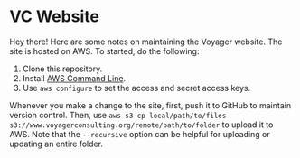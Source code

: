 # VC Website

Hey there! Here are some notes on maintaining the Voyager website. The site is hosted on AWS. To started, do the following:

1. Clone this repository.
2. Install [AWS Command Line](https://aws.amazon.com/cli/).
3. Use ``aws configure`` to set the access and secret access keys.

Whenever you make a change to the site, first, push it to GitHub to maintain version control. Then, use ``aws s3 cp local/path/to/files s3://www.voyagerconsulting.org/remote/path/to/folder`` to upload it to AWS. Note that the ``--recursive`` option can be helpful for uploading or updating an entire folder.
